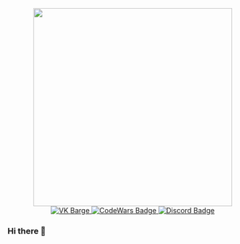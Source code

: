 <div id="header" align="center">
  <img src="https://media.giphy.com/media/qgQUggAC3Pfv687qPC/giphy.gif" width="400"/>
</div>
<div id="badges" align="center">
  <a href="https://m.vk.com/maxbro12">
    <img src="https://img.shields.io/badge/maxbro12-blue?style=for-the-badge&logo=VK&logoColor=white" alt="VK Barge"/>
  </a>
  <a href="https://www.codewars.com/users/MaxBro12">
    <img src="https://img.shields.io/badge/CodeWars-red?style=for-the-badge&logo=Codewars&logoColor=white" alt="CodeWars Badge"/>
  </a>
  <a href="https://discordapp.com/users/260128609275084801">
    <img src="https://img.shields.io/badge/Discord-blue?style=for-the-badge&logo=discord&logoColor=white" alt="Discord Badge"/>
  </a>
</div>
<div id="view" align="center">
  <img src="https://komarev.com/ghpvc/?username=MaxBro12&style=flat-square&color=blue" align="center" alt=""/>
 </div>

### Hi there 👋


<!--
**MaxBro12/MaxBro12** is a ✨ _special_ ✨ repository because its `README.md` (this file) appears on your GitHub profile.

Here are some ideas to get you started:

- 🔭 I’m currently working on ...
- 🌱 I’m currently learning ...
- 👯 I’m looking to collaborate on ...
- 🤔 I’m looking for help with ...
- 💬 Ask me about ...
- 📫 How to reach me: ...
- 😄 Pronouns: ...
- ⚡ Fun fact: ...
-->
